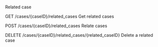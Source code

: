 Related case


GET
/cases/{caseID}/related_cases
Get related cases


POST
/cases/{caseID}/related_cases
Relate cases


DELETE
/cases/{caseID}/related_cases/{related_caseID}
Delete a related case